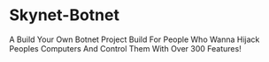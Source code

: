 # Skynet-Botnet
A Build Your Own Botnet Project Build For People Who Wanna Hijack Peoples Computers And Control Them With Over 300 Features!
